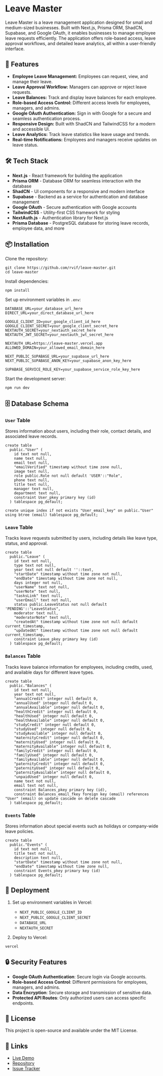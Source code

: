 
# Leave Master

Leave Master is a leave management application designed for small and medium-sized businesses. Built with Next.js, Prisma ORM, ShadCN, Supabase, and Google OAuth, it enables businesses to manage employee leave requests efficiently. The application offers role-based access, leave approval workflows, and detailed leave analytics, all within a user-friendly interface.

## 🚀 Features

- **Employee Leave Management:** Employees can request, view, and manage their leave.
- **Leave Approval Workflow:** Managers can approve or reject leave requests.
- **Leave Balances:** Track and display leave balances for each employee.
- **Role-based Access Control:** Different access levels for employees, managers, and admins.
- **Google OAuth Authentication:** Sign in with Google for a secure and seamless authentication process.
- **Responsive Design:** Built with ShadCN and TailwindCSS for a modern and accessible UI.
- **Leave Analytics:** Track leave statistics like leave usage and trends.
- **Real-time Notifications:** Employees and managers receive updates on leave status.

## 🛠️ Tech Stack

- **Next.js** - React framework for building the application
- **Prisma ORM** - Database ORM for seamless interaction with the database
- **ShadCN** - UI components for a responsive and modern interface
- **Supabase** - Backend as a service for authentication and database management
- **Google OAuth** - Secure authentication with Google accounts
- **TailwindCSS** - Utility-first CSS framework for styling
- **NextAuth.js** - Authentication library for Next.js
- **Prisma Database** - PostgreSQL database for storing leave records, employee data, and more

## 📦 Installation

Clone the repository:

```
git clone https://github.com/rvif/leave-master.git
cd leave-master
```

Install dependencies:

```
npm install
```

Set up environment variables in `.env`:

```
DATABASE_URL=your_database_url_here
DIRECT_URL=your_direct_database_url_here

GOOGLE_CLIENT_ID=your_google_client_id_here
GOOGLE_CLIENT_SECRET=your_google_client_secret_here
NEXTAUTH_SECRET=your_nextauth_secret_here
NEXTAUTH_JWT_SECRET=your_nextauth_jwt_secret_here

NEXTAUTH_URL=https://leave-master.vercel.app
ALLOWED_DOMAIN=your_allowed_email_domain_here

NEXT_PUBLIC_SUPABASE_URL=your_supabase_url_here
NEXT_PUBLIC_SUPABASE_ANON_KEY=your_supabase_anon_key_here

SUPABASE_SERVICE_ROLE_KEY=your_supabase_service_role_key_here
```

Start the development server:

```
npm run dev
```

## 🗄️ Database Schema

### `User` Table

Stores information about users, including their role, contact details, and associated leave records.

```
create table
  public."User" (
    id text not null,
    name text null,
    email text null,
    "emailVerified" timestamp without time zone null,
    image text null,
    role public.Role not null default 'USER'::"Role",
    phone text null,
    title text null,
    manager text null,
    department text null,
    constraint User_pkey primary key (id)
  ) tablespace pg_default;

create unique index if not exists "User_email_key" on public."User" using btree (email) tablespace pg_default;
```

### `Leave` Table

Tracks leave requests submitted by users, including details like leave type, status, and approval.

```
create table
  public."Leave" (
    id text not null,
    type text not null,
    year text not null default ''::text,
    "startDate" timestamp without time zone not null,
    "endDate" timestamp without time zone not null,
    days integer not null,
    "userName" text not null,
    "userNote" text null,
    "tasksLink" text null,
    "userEmail" text not null,
    status public.LeaveStatus not null default 'PENDING'::"LeaveStatus",
    moderator text null,
    "moderatorNote" text null,
    "createdAt" timestamp without time zone not null default current_timestamp,
    "updatedAt" timestamp without time zone not null default current_timestamp,
    constraint Leave_pkey primary key (id)
  ) tablespace pg_default;
```

### `Balances` Table

Tracks leave balance information for employees, including credits, used, and available days for different leave types.

```
create table
  public."Balances" (
    id text not null,
    year text not null,
    "annualCredit" integer null default 0,
    "annualUsed" integer null default 0,
    "annualAvailable" integer null default 0,
    "healthCredit" integer null default 0,
    "healthUsed" integer null default 0,
    "healthAvailable" integer null default 0,
    "studyCredit" integer null default 0,
    "studyUsed" integer null default 0,
    "studyAvailable" integer null default 0,
    "maternityCredit" integer null default 0,
    "maternityUsed" integer null default 0,
    "maternityAvailable" integer null default 0,
    "familyCredit" integer null default 0,
    "familyUsed" integer null default 0,
    "familyAvailable" integer null default 0,
    "paternityCredit" integer null default 0,
    "paternityUsed" integer null default 0,
    "paternityAvailable" integer null default 0,
    "unpaidUsed" integer null default 0,
    name text not null,
    email text not null,
    constraint Balances_pkey primary key (id),
    constraint Balances_email_fkey foreign key (email) references "User" (email) on update cascade on delete cascade
  ) tablespace pg_default;
```

### `Events` Table

Stores information about special events such as holidays or company-wide leave policies.

```
create table
  public."Events" (
    id text not null,
    title text not null,
    description text null,
    "startDate" timestamp without time zone not null,
    "endDate" timestamp without time zone null,
    constraint Events_pkey primary key (id)
  ) tablespace pg_default;
```

## 🚀 Deployment

1. Set up environment variables in Vercel:
   - `NEXT_PUBLIC_GOOGLE_CLIENT_ID`
   - `NEXT_PUBLIC_GOOGLE_CLIENT_SECRET`
   - `DATABASE_URL`
   - `NEXTAUTH_SECRET`

2. Deploy to Vercel:

```
vercel
```

## 🔒 Security Features

- **Google OAuth Authentication**: Secure login via Google accounts.
- **Role-based Access Control**: Different permissions for employees, managers, and admins.
- **Data Encryption**: Secure storage and transmission of sensitive data.
- **Protected API Routes**: Only authorized users can access specific endpoints.

## 📝 License

This project is open-source and available under the MIT License.

## 🔗 Links

- [Live Demo](https://leave-master.vercel.app/)
- [Repository](https://github.com/rvif/leave-master)
- [Issue Tracker](https://github.com/rvif/leave-master/issues)
